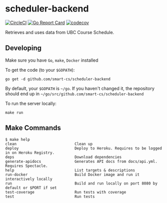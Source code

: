 # scheduler-backend

[![CircleCI](https://circleci.com/gh/smart-cs/scheduler-backend.svg?style=shield)](https://circleci.com/gh/smart-cs/scheduler-backend)
[![Go Report Card](https://goreportcard.com/badge/github.com/smart-cs/scheduler-backend)](https://goreportcard.com/report/github.com/smart-cs/scheduler-backend)
[![codecov](https://codecov.io/gh/smart-cs/scheduler-backend/branch/master/graph/badge.svg)](https://codecov.io/gh/smart-cs/scheduler-backend)

Retrieves and uses data from UBC Course Schedule.

## Developing

Make sure you have `Go`, `make`, `Docker` installed

To get the code (to your `$GOPATH`):

```
go get -d github.com/smart-cs/scheduler-backend
```

By default, your `$GOPATH` is `~/go`. If you haven't changed it, the repository should end up in `~/go/src/github.com/smart-cs/scheduler-backend`

To run the server locally:

```shell
make run
```

## Make Commands

```shell
$ make help
clean                          Clean up
deploy                         Deploy to Heroku. Requires to be logged in on Heroku Registry.
deps                           Download dependencies
generate-apidocs               Generates API docs from docs/api.yml. Requires Spectacle.
help                           List targets & descriptions
run-docker                     Build Docker image and run it interactively locally
run                            Build and run locally on port 8080 by default or $PORT if set
test-coverage                  Run tests with coverage
test                           Run tests
```
